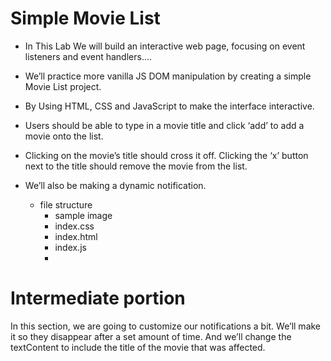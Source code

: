 # Simple Movie List

- In This Lab We will build an interactive web page, focusing on event listeners and event handlers....
- We’ll practice more vanilla JS DOM manipulation by creating a simple Movie List project.
- By Using HTML, CSS and JavaScript to make the interface interactive.
- Users should be able to type in a movie title and click ‘add’ to add a movie onto the list.
- Clicking on the movie’s title should cross it off. Clicking the ‘x’ button next to the title should remove the movie from the list.
- We’ll also be making a dynamic notification.

  - file structure
    - sample image
    - index.css
    - index.html
    - index.js
    - 

# Intermediate portion
 
In this section, we are going to customize our notifications a bit. We’ll make it so they disappear after a set amount of time.
And we’ll change the textContent to include the title of the movie that was affected.
